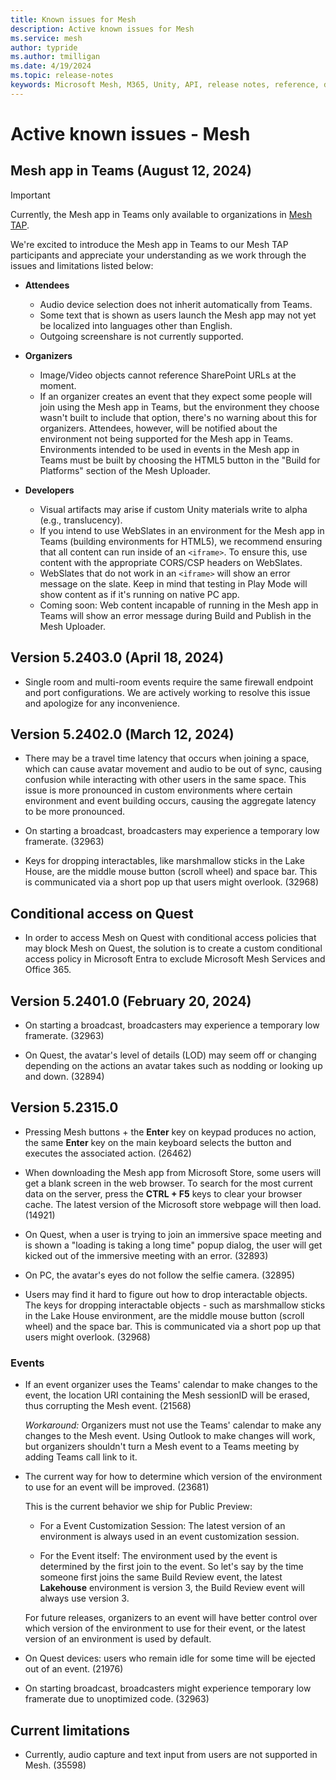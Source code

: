 ```yaml
---
title: Known issues for Mesh
description: Active known issues for Mesh
ms.service: mesh
author: typride    
ms.author: tmilligan
ms.date: 4/19/2024
ms.topic: release-notes
keywords: Microsoft Mesh, M365, Unity, API, release notes, reference, documentation, features, performance
---
```


# Active known issues - Mesh

## Mesh app in Teams (August 12, 2024)

> [!IMPORTANT]
> Currently, the Mesh app in Teams only available to organizations in [Mesh TAP](../develop/mesh-tap-participants.md).

 We're excited to introduce the Mesh app in Teams to our Mesh TAP participants and appreciate your understanding as we work through the issues and limitations listed below:


* **Attendees**

  * Audio device selection does not inherit automatically from Teams.
  * Some text that is shown as users launch the Mesh app may not yet be localized into languages other than English.
  * Outgoing screenshare is not currently supported.

* **Organizers**

  * Image/Video objects cannot reference SharePoint URLs at the moment.
  * If an organizer creates an event that they expect some people will join using the
Mesh app in Teams, but the environment they choose wasn't built to include that option, there's no warning about this for organizers. Attendees, however, will be notified about the environment not being supported for the Mesh app in Teams. Environments intended to be used in events in the Mesh app in Teams must be built by choosing the HTML5 button in the "Build for Platforms" section of the Mesh Uploader.

* **Developers**

  * Visual artifacts may arise if custom Unity materials write to alpha (e.g., translucency).
  * If you intend to use WebSlates in an environment for the Mesh app in Teams (building environments for HTML5), we recommend ensuring that all content can run inside of an `<iframe>`. To ensure this, use content with the appropriate CORS/CSP headers on WebSlates.
  * WebSlates that do not work in an `<iframe>` will show an error message on the slate. Keep in mind that testing in Play Mode will show content as if it's running on native PC app.
  * Coming soon: Web content incapable of running in the Mesh app in Teams will show an error message during Build and Publish in the Mesh Uploader.

## Version 5.2403.0 (April 18, 2024)

* Single room and multi-room events require the same firewall endpoint and port configurations. We are actively working to resolve this issue and apologize for any inconvenience.

## Version 5.2402.0 (March 12, 2024)

* There may be a travel time latency that occurs when joining a space, which can cause avatar movement and audio to be out of sync, causing confusion while interacting with other users in the same space. This issue is more pronounced in custom environments where certain environment and event building occurs, causing the aggregate latency to be more pronounced.

* On starting a broadcast, broadcasters may experience a temporary low framerate. (32963)

* Keys for dropping interactables, like marshmallow sticks in the Lake House, are the middle mouse button (scroll wheel) and space bar. This is communicated via a short pop up that users might overlook. (32968)

## Conditional access on Quest

* In order to access Mesh on Quest with conditional access policies that may block Mesh on Quest, the solution is to create a custom conditional access policy in Microsoft Entra to exclude Microsoft Mesh Services and Office 365.

## Version 5.2401.0 (February 20, 2024)

* On starting a broadcast, broadcasters may experience a temporary low framerate. (32963)

* On Quest, the avatar's level of details (LOD) may seem off or changing depending on the actions an avatar takes such as nodding or looking up and down. (32894)

## Version 5.2315.0

* Pressing Mesh buttons + the **Enter** key on keypad produces no action, the same **Enter** key on the main keyboard selects the button and executes the associated action. (26462)

* When downloading the Mesh app from Microsoft Store, some users will get a blank screen in the web browser. To search for the most current data on the server, press the **CTRL + F5** keys to clear your browser cache. The latest version of the Microsoft store webpage will then load. (14921)

* On Quest, when a user is trying to join an immersive space meeting and is shown a "loading is taking a long time" popup dialog, the user will get kicked out of the immersive meeting with an error. (32893)

* On PC, the avatar's eyes do not follow the selfie camera. (32895)

* Users may find it hard to figure out how to drop interactable objects. The keys for dropping interactable objects - such as marshmallow sticks in the Lake House environment, are the middle mouse button (scroll wheel) and the space bar. This is communicated via a short pop up that users might overlook. (32968)

### Events

* If an event organizer uses the Teams' calendar to make changes to the event, the location URI containing the Mesh sessionID will be erased, thus corrupting the Mesh event. (21568)

    *Workaround:* Organizers must not use the Teams' calendar to make any changes to the Mesh event. Using Outlook to make changes will work, but organizers shouldn't turn a Mesh event to a Teams meeting by adding Teams call link to it.

* The current way for how to determine which version of the environment to use for an event will be improved. (23681)

    This is the current behavior we ship for Public Preview:

    * For a Event Customization Session: The latest version of an environment is always used in an event customization session.

    * For the Event itself: The environment used by the event is determined by the first join to the event.  So let's say by the time someone first joins the same Build Review event, the latest **Lakehouse** environment is version 3, the Build Review event will always use version 3.

    For future releases, organizers to an event will have better control over which version of the environment to use for their event, or the latest version of an environment is used by default.

* On Quest devices: users who remain idle for some time will be ejected out of an event. (21976)

* On starting broadcast, broadcasters might experience temporary low framerate due to unoptimized code. (32963)

## Current limitations

* Currently, audio capture and text input from users are not supported in Mesh. (35598)
